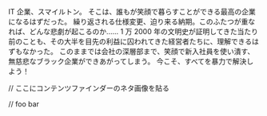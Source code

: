 IT 企業、スマイルトン。
そこは、誰もが笑顔で暮らすことができる最高の企業になるはずだった。
繰り返される仕様変更、迫り来る納期。このふたつが重なれば、どんな悲劇が起こるのか……
1 万 2000 年の文明史が証明してきた当たり前のことも、その大半を目先の利益に囚われてきた経営者たちに、理解できるはずもなかった。
このままでは会社の深層部まで、笑顔で新入社員を使い潰す、無慈悲なブラック企業ができあがってしまう。
今こそ、すべてを暴力で解決しよう！

// ここにコンテンツファインダーのネタ画像を貼る

<!--
<div align="center">
  <img src="https://enterprise.github.com/assets/spinners/octocat-spinner-128-26a44333917854c6794d55eac947b1277fced54f1f60c5df5d93431db8753bc5.gif">
</div>
-->

// foo bar

